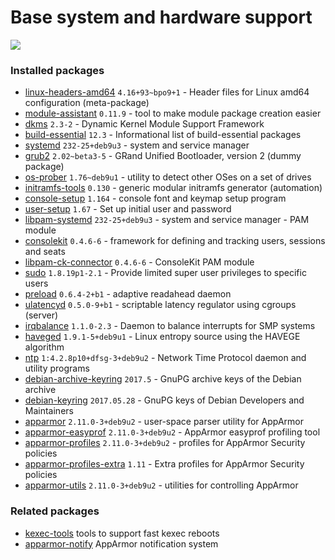 # Base system and hardware support

[![](https://screenshots.debian.net/thumbnail-with-version/linux-headers-amd64/9001)](https://screenshots.debian.net/screenshot-with-version/linux-headers-amd64/9001)





### Installed packages

* [linux-headers-amd64](https://packages.debian.org/stretch/linux-headers-amd64) `4.16+93~bpo9+1` - Header files for Linux amd64 configuration (meta-package)
* [module-assistant](https://packages.debian.org/stretch/module-assistant) `0.11.9` - tool to make module package creation easier
* [dkms](https://packages.debian.org/stretch/dkms) `2.3-2` - Dynamic Kernel Module Support Framework
* [build-essential](https://packages.debian.org/stretch/build-essential) `12.3` - Informational list of build-essential packages
* [systemd](https://packages.debian.org/stretch/systemd) `232-25+deb9u3` - system and service manager
* [grub2](https://packages.debian.org/stretch/grub2) `2.02~beta3-5` - GRand Unified Bootloader, version 2 (dummy package)
* [os-prober](https://packages.debian.org/stretch/os-prober) `1.76~deb9u1` - utility to detect other OSes on a set of drives
* [initramfs-tools](https://packages.debian.org/stretch/initramfs-tools) `0.130` - generic modular initramfs generator (automation)
* [console-setup](https://packages.debian.org/stretch/console-setup) `1.164` - console font and keymap setup program
* [user-setup](https://packages.debian.org/stretch/user-setup) `1.67` - Set up initial user and password
* [libpam-systemd](https://packages.debian.org/stretch/libpam-systemd) `232-25+deb9u3` - system and service manager - PAM module
* [consolekit](https://packages.debian.org/stretch/consolekit) `0.4.6-6` - framework for defining and tracking users, sessions and seats
* [libpam-ck-connector](https://packages.debian.org/stretch/libpam-ck-connector) `0.4.6-6` - ConsoleKit PAM module
* [sudo](https://packages.debian.org/stretch/sudo) `1.8.19p1-2.1` - Provide limited super user privileges to specific users
* [preload](https://packages.debian.org/stretch/preload) `0.6.4-2+b1` - adaptive readahead daemon
* [ulatencyd](https://packages.debian.org/stretch/ulatencyd) `0.5.0-9+b1` - scriptable latency regulator using cgroups (server)
* [irqbalance](https://packages.debian.org/stretch/irqbalance) `1.1.0-2.3` - Daemon to balance interrupts for SMP systems
* [haveged](https://packages.debian.org/stretch/haveged) `1.9.1-5+deb9u1` - Linux entropy source using the HAVEGE algorithm
* [ntp](https://packages.debian.org/stretch/ntp) `1:4.2.8p10+dfsg-3+deb9u2` - Network Time Protocol daemon and utility programs
* [debian-archive-keyring](https://packages.debian.org/stretch/debian-archive-keyring) `2017.5` - GnuPG archive keys of the Debian archive
* [debian-keyring](https://packages.debian.org/stretch/debian-keyring) `2017.05.28` - GnuPG keys of Debian Developers and Maintainers
* [apparmor](https://packages.debian.org/stretch/apparmor) `2.11.0-3+deb9u2` - user-space parser utility for AppArmor
* [apparmor-easyprof](https://packages.debian.org/stretch/apparmor-easyprof) `2.11.0-3+deb9u2` - AppArmor easyprof profiling tool
* [apparmor-profiles](https://packages.debian.org/stretch/apparmor-profiles) `2.11.0-3+deb9u2` - profiles for AppArmor Security policies
* [apparmor-profiles-extra](https://packages.debian.org/stretch/apparmor-profiles-extra) `1.11` - Extra profiles for AppArmor Security policies
* [apparmor-utils](https://packages.debian.org/stretch/apparmor-utils) `2.11.0-3+deb9u2` - utilities for controlling AppArmor

### Related packages

 * [kexec-tools](https://packages.debian.org/stretch/kexec-tools) tools to support fast kexec reboots
 * [apparmor-notify](https://packages.debian.org/stretch/apparmor-notify) AppArmor notification system
